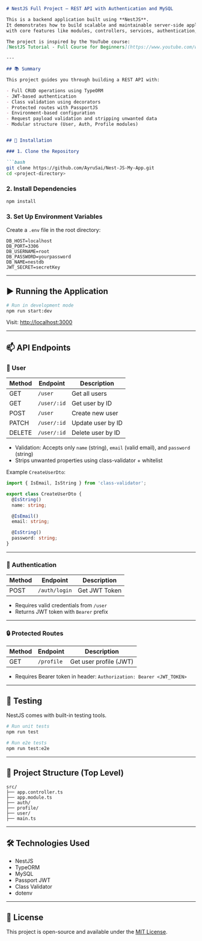 ````markdown
# NestJS Full Project – REST API with Authentication and MySQL

This is a backend application built using **NestJS**.
It demonstrates how to build scalable and maintainable server-side applications
with core features like modules, controllers, services, authentication, and MySQL integration.

The project is inspired by the YouTube course:
[NestJS Tutorial - Full Course for Beginners](https://www.youtube.com/watch?v=Mgr5_r70OJQ)

---

## 📚 Summary

This project guides you through building a REST API with:

- Full CRUD operations using TypeORM
- JWT-based authentication
- Class validation using decorators
- Protected routes with PassportJS
- Environment-based configuration
- Request payload validation and stripping unwanted data
- Modular structure (User, Auth, Profile modules)


## 🔧 Installation

### 1. Clone the Repository

```bash
git clone https://github.com/AyruSai/Nest-JS-My-App.git
cd <project-directory>
````

### 2. Install Dependencies

```bash
npm install
```

### 3. Set Up Environment Variables

Create a `.env` file in the root directory:

```env
DB_HOST=localhost
DB_PORT=3306
DB_USERNAME=root
DB_PASSWORD=yourpassword
DB_NAME=nestdb
JWT_SECRET=secretKey
```

---

## ▶️ Running the Application

```bash
# Run in development mode
npm run start:dev
```

Visit: [http://localhost:3000](http://localhost:3000)

---

## 📫 API Endpoints

### 📁 User

| Method | Endpoint    | Description       |
| ------ | ----------- | ----------------- |
| GET    | `/user`     | Get all users     |
| GET    | `/user/:id` | Get user by ID    |
| POST   | `/user`     | Create new user   |
| PATCH  | `/user/:id` | Update user by ID |
| DELETE | `/user/:id` | Delete user by ID |

* Validation: Accepts only `name` (string), `email` (valid email), and `password` (string)
* Strips unwanted properties using class-validator + whitelist

Example `CreateUserDto`:

```ts
import { IsEmail, IsString } from 'class-validator';

export class CreateUserDto {
  @IsString()
  name: string;

  @IsEmail()
  email: string;

  @IsString()
  password: string;
}
```

---

### 🔐 Authentication

| Method | Endpoint      | Description   |
| ------ | ------------- | ------------- |
| POST   | `/auth/login` | Get JWT Token |

* Requires valid credentials from `/user`
* Returns JWT token with `Bearer` prefix

---

### 🔒 Protected Routes

| Method | Endpoint   | Description            |
| ------ | ---------- | ---------------------- |
| GET    | `/profile` | Get user profile (JWT) |

* Requires Bearer token in header:
  `Authorization: Bearer <JWT_TOKEN>`

---

## 🧪 Testing

NestJS comes with built-in testing tools.

```bash
# Run unit tests
npm run test

# Run e2e tests
npm run test:e2e
```

---

## 📁 Project Structure (Top Level)

```
src/
├── app.controller.ts
├── app.module.ts
├── auth/
├── profile/
├── user/
├── main.ts
```

---

## 🛠️ Technologies Used

* NestJS
* TypeORM
* MySQL
* Passport JWT
* Class Validator
* dotenv

---

## 📄 License

This project is open-source and available under the [MIT License](LICENSE).
